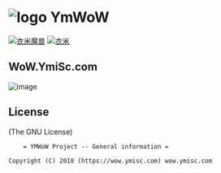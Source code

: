 # ![logo](https://wow.ymisc.com/logo.gif) YmWoW


[![衣米魔兽](https://scan.coverity.com/projects/3899/badge.svg)](https://wow.ymisc.com/) 
[![衣米](https://www.bountysource.com/badge/team?team_id=56506&style=bounties_received)](http://ymisc.com) 


## WoW.YmiSc.com

  [Visit us]: https://wow.ymisc.com
  
![image][]

  [image]: https://wow.ymisc.com/images/20170620161501.png
  
  
## License 

(The GNU License)

		= YMWoW Project -- General information =

	Copyright (C) 2018 (https://wow.ymisc.com) wow.ymisc.com
